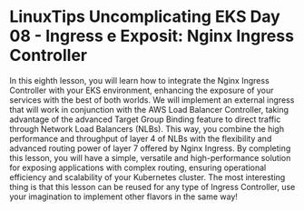 # LinuxTips Uncomplicating EKS Day 08 - Ingress e Exposit: Nginx Ingress Controller

In this eighth lesson, you will learn how to integrate the Nginx Ingress Controller with your EKS environment, enhancing the exposure of your services with the best of both worlds. We will implement an external ingress that will work in conjunction with the AWS Load Balancer Controller, taking advantage of the advanced Target Group Binding feature to direct traffic through Network Load Balancers (NLBs). This way, you combine the high performance and throughput of layer 4 of NLBs with the flexibility and advanced routing power of layer 7 offered by Nginx Ingress. By completing this lesson, you will have a simple, versatile and high-performance solution for exposing applications with complex routing, ensuring operational efficiency and scalability of your Kubernetes cluster. The most interesting thing is that this lesson can be reused for any type of Ingress Controller, use your imagination to implement other flavors in the same way!